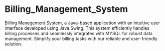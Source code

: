 # Billing_Management_System
Billing Management System, a Java-based application with an intuitive user interface developed using Java Swing. This system efficiently handles billing processes and seamlessly integrates with MYSQL for robust data management. Simplify your billing tasks with our reliable and user-friendly solution.

